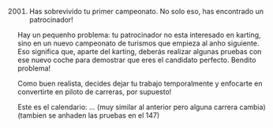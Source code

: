 2001. Has sobrevivido tu primer campeonato. No solo eso, has encontrado un patrocinador!

Hay un pequenho problema: tu patrocinador no esta interesado en karting, sino en un nuevo campeonato de turismos que empieza al anho siguiente. 
Eso significa que, aparte del karting, deberás realizar algunas pruebas con ese nuevo coche para demostrar que eres el candidato perfecto. Bendito problema!

Como buen realista, decides dejar tu trabajo temporalmente y enfocarte en convertirte en piloto de carreras, por supuesto!

Este es el calendario:
...
(muy similar al anterior pero alguna carrera cambia)
(tambien se anhaden las pruebas en el 147)

